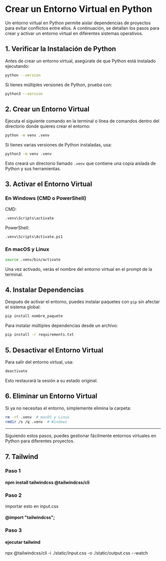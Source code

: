 # Crear un Entorno Virtual en Python

Un entorno virtual en Python permite aislar dependencias de proyectos para evitar conflictos entre ellos. A continuación, se detallan los pasos para crear y activar un entorno virtual en diferentes sistemas operativos.

## 1. Verificar la Instalación de Python
Antes de crear un entorno virtual, asegúrate de que Python está instalado ejecutando:

```sh
python --version
```

Si tienes múltiples versiones de Python, prueba con:

```sh
python3 --version
```

## 2. Crear un Entorno Virtual
Ejecuta el siguiente comando en la terminal o línea de comandos dentro del directorio donde quieres crear el entorno:

```sh
python -m venv .venv
```

Si tienes varias versiones de Python instaladas, usa:

```sh
python3 -m venv .venv
```

Esto creará un directorio llamado `.venv` que contiene una copia aislada de Python y sus herramientas.

## 3. Activar el Entorno Virtual

### En Windows (CMD o PowerShell)

CMD:
```sh
.venv\Scripts\activate
```

PowerShell:
```sh
.venv\Scripts\Activate.ps1
```

### En macOS y Linux

```sh
source .venv/bin/activate
```

Una vez activado, verás el nombre del entorno virtual en el prompt de la terminal.

## 4. Instalar Dependencias

Después de activar el entorno, puedes instalar paquetes con `pip` sin afectar el sistema global:

```sh
pip install nombre_paquete
```

Para instalar múltiples dependencias desde un archivo:

```sh
pip install -r requirements.txt
```

## 5. Desactivar el Entorno Virtual
Para salir del entorno virtual, usa:

```sh
deactivate
```

Esto restaurará la sesión a su estado original.

## 6. Eliminar un Entorno Virtual
Si ya no necesitas el entorno, simplemente elimina la carpeta:

```sh
rm -rf .venv  # macOS y Linux
rmdir /s /q .venv  # Windows
```

---
Siguiendo estos pasos, puedes gestionar fácilmente entornos virtuales en Python para diferentes proyectos.

## 7. Tailwind

### Paso 1
#### npm install tailwindcss @tailwindcss/cli


### Paso 2
importar esto en input.css

#### @import "tailwindcss";


### Paso 3
#### ejecutar tailwind
npx @tailwindcss/cli -i ./static/input.css -o ./static/output.css --watch
